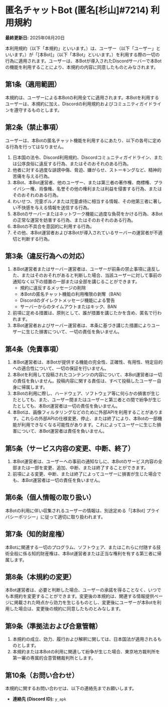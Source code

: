 # 匿名チャットBot (匿名[杉山]#7214) 利用規約

**最終更新日:** 2025年08月20日

本利用規約（以下「本規約」といいます。）は、ユーザー（以下「ユーザー」といいます。）が「[本Bot]」（以下「本Bot」といいます。）を利用する際の一切の行為に適用されます。ユーザーは、本Botが導入されたDiscordサーバーで本Botの機能を利用することにより、本規約の内容に同意したものとみなされます。

## 第1条（適用範囲）
本規約は、ユーザーによる本Botの利用全てに適用されます。本Botを利用するユーザーは、本規約に加え、Discordの利用規約およびコミュニティガイドラインを遵守するものとします。

## 第2条（禁止事項）
ユーザーは、本Botの匿名チャット機能を利用するにあたり、以下の各号に定める行為を行ってはなりません。

1.  日本国の法令、Discord利用規約、Discordコミュニティガイドライン、または公序良俗に違反する行為、またはそのおそれのある行為。
2.  他者に対する過度な誹謗中傷、脅迫、嫌がらせ、ストーキングなど、精神的苦痛を与える行為。
3.  本Bot、本Bot運営者、他のユーザー、または第三者の著作権、商標権、プライバシー権、肖像権、名誉その他の権利または利益を侵害する行為、またはそのおそれのある行為。
4.  わいせつ、児童ポルノまたは児童虐待に相当する情報、その他第三者に著しい不快感を与える情報を送信する行為。
5.  本Botのサーバーまたはネットワーク機能に過度な負荷をかける行為、本Botの正常な運営を妨害する行為、またはそのおそれのある行為。
6.  本Botの不具合を意図的に利用する行為。
7.  その他、本Bot運営者および本Botが導入されているサーバーの運営者が不適切と判断する行為。

## 第3条（違反行為への対応）
1.  本Bot運営者またはサーバー運営者は、ユーザーが前条の禁止事項に違反した、またはそのおそれがあると判断した場合、当該ユーザーに対して事前の通知なく以下の措置の一部または全部を講じることができます。
    -   規約に違反するメッセージの削除
    -   本Botの匿名チャット機能の利用権限の剥奪（BAN）
    -   Discordのダイレクトメッセージ機能による警告
    -   サーバーからのタイムアウトまたはキック、BAN
2.  前項に定める措置は、原則として、誰が措置を講じたかを含め、匿名で行われます。
3.  本Bot運営者およびサーバー運営者は、本条に基づき講じた措置によりユーザーに生じた損害について、一切の責任を負いません。

## 第4条（免責事項）
1.  本Bot運営者は、本Botが提供する機能の完全性、正確性、有用性、特定目的への適合性について、一切の保証を行いません。
2.  本Botを利用して投稿されたコンテンツの内容について、本Bot運営者は一切の責任を負いません。投稿内容に関する責任は、すべて投稿したユーザー自身に帰属します。
3.  本Botの利用に際し、ハードウェア、ソフトウェア等に何らかの損害が生じたとしても、また、ユーザー間またはユーザーと第三者との間で紛争が生じたとしても、本Bot運営者は一切の責任を負いません。
4.  本Botは、画像フィルタリングなどのために外部APIを利用することがあります。これらの外部APIの仕様変更、停止、または終了により、本Botの一部機能が利用できなくなる可能性があります。これによってユーザーに生じた損害について、本Bot運営者は責任を負いません。

## 第5条（サービス内容の変更、中断、終了）
1.  本Bot運営者は、ユーザーへの事前の通知なしに、本Botのサービス内容の全部または一部を変更、追加、中断、または終了することができます。
2.  前項による変更、中断、または終了によってユーザーに損害が生じた場合でも、本Bot運営者は一切の責任を負いません。

## 第6条（個人情報の取り扱い）
本Botの利用に伴い収集されるユーザーの情報は、別途定める「[本Bot] プライバシーポリシー」に従って適切に取り扱われます。

## 第7条（知的財産権）
本Botに関連する一切のプログラム、ソフトウェア、またはこれらに付随する技術全般に係る知的財産権は、本Bot運営者または正当な権利を有する第三者に帰属します。

## 第8条（本規約の変更）
本Bot運営者は、必要と判断した場合、ユーザーの承諾を得ることなく、いつでも本規約を変更することができます。変更後の本規約は、関連する情報提供ページに掲載された時点から効力を生じるものとし、変更後にユーザーが本Botを利用した場合は、変更後の規約に同意したものとみなします。

## 第9条（準拠法および合意管轄）
1.  本規約の成立、効力、履行および解釈に関しては、日本国法が適用されるものとします。
2.  本規約または本Botの利用に関連して紛争が生じた場合、東京地方裁判所を第一審の専属的合意管轄裁判所とします。

## 第10条（お問い合わせ）
本規約に関するお問い合わせは、以下の連絡先までお願いします。

*   **連絡先 (Discord ID):** `y_apk`

